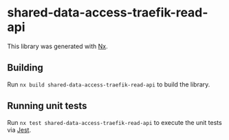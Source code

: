 # shared-data-access-traefik-read-api

This library was generated with [Nx](https://nx.dev).

## Building

Run `nx build shared-data-access-traefik-read-api` to build the library.

## Running unit tests

Run `nx test shared-data-access-traefik-read-api` to execute the unit tests via [Jest](https://jestjs.io).
